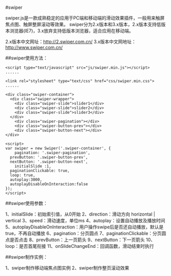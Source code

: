 #swiper


swiper.js是一款成熟稳定的应用于PC端和移动端的滑动效果插件，一般用来触屏焦点图、触屏整屏滚动等效果。 swiper分为2.x版本和3.x版本，2.x版本支持低版本浏览器(IE7)，3.x放弃支持低版本浏览器，适合应用在移动端。

2.x版本中文网址：http://2.swiper.com.cn/
3.x版本中文网地址：http://www.swiper.com.cn/

##swiper使用方法：
```
<script type="text/javascript" src="js/swiper.min.js"></script>
......

<link rel="stylesheet" type="text/css" href="css/swiper.min.css">
......

<div class="swiper-container">
  <div class="swiper-wrapper">
    <div class="swiper-slide">slider1</div>
    <div class="swiper-slide">slider2</div>
    <div class="swiper-slide">slider3</div>
  </div>
    <div class="swiper-pagination"></div>
    <div class="swiper-button-prev"></div>
    <div class="swiper-button-next"></div>
</div>

<script> 
var swiper = new Swiper('.swiper-container', {
    pagination: '.swiper-pagination',
  prevButton: '.swiper-button-prev',
  nextButton: '.swiper-button-next',
    initialSlide :1,
  paginationClickable: true,
  loop: true,
  autoplay:3000,
  autoplayDisableOnInteraction:false
});
</script>
```


##swiper使用参数：


1、initialSlide：初始索引值，从0开始
2、direction：滑动方向 horizontal | vertical
3、speed：滑动速度，单位ms
4、autoplay：设置自动播放及播放时间
5、autoplayDisableOnInteraction：用户操作swipe后是否还自动播放，默认是true，不再自动播放
6、pagination：分页圆点
7、paginationClickable：分页圆点是否点击
8、prevButton：上一页箭头
9、nextButton：下一页箭头
10、loop：是否首尾衔接
11、onSlideChangeEnd：回调函数，滑动结束时执行

##swiper制作实例：


1、swiper制作移动端焦点图实例
2、swiper制作整页滚动效果